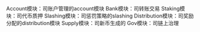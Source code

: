 Account模块：司账户管理的account模块
Bank模块：司转账交易
Staking模块：司代币质押
Slashing模块：司惩罚策略的slashing
Distribution模块：司奖励分配的distribution模块
Supply模块：司新币生成的
Gov模块：司链上治理